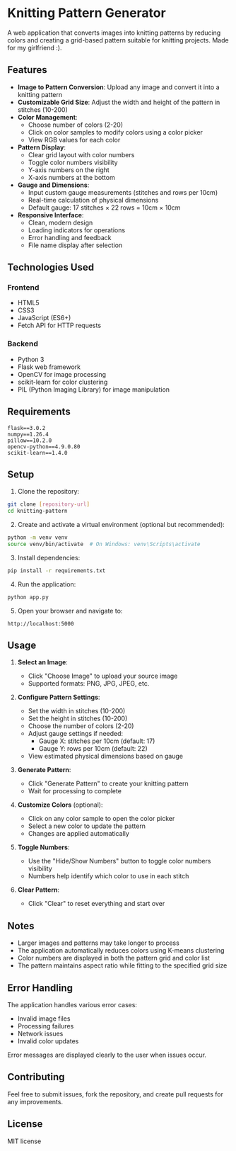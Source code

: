 # Knitting Pattern Generator

A web application that converts images into knitting patterns by reducing colors and creating a grid-based pattern suitable for knitting projects. Made for my girlfriend :).

## Features

- **Image to Pattern Conversion**: Upload any image and convert it into a knitting pattern
- **Customizable Grid Size**: Adjust the width and height of the pattern in stitches (10-200)
- **Color Management**:
  - Choose number of colors (2-20)
  - Click on color samples to modify colors using a color picker
  - View RGB values for each color
- **Pattern Display**:
  - Clear grid layout with color numbers
  - Toggle color numbers visibility
  - Y-axis numbers on the right
  - X-axis numbers at the bottom
- **Gauge and Dimensions**:
  - Input custom gauge measurements (stitches and rows per 10cm)
  - Real-time calculation of physical dimensions
  - Default gauge: 17 stitches × 22 rows = 10cm × 10cm
- **Responsive Interface**:
  - Clean, modern design
  - Loading indicators for operations
  - Error handling and feedback
  - File name display after selection

## Technologies Used

### Frontend
- HTML5
- CSS3
- JavaScript (ES6+)
- Fetch API for HTTP requests

### Backend
- Python 3
- Flask web framework
- OpenCV for image processing
- scikit-learn for color clustering
- PIL (Python Imaging Library) for image manipulation

## Requirements

```
flask==3.0.2
numpy==1.26.4
pillow==10.2.0
opencv-python==4.9.0.80
scikit-learn==1.4.0
```

## Setup

1. Clone the repository:
```bash
git clone [repository-url]
cd knitting-pattern
```

2. Create and activate a virtual environment (optional but recommended):
```bash
python -m venv venv
source venv/bin/activate  # On Windows: venv\Scripts\activate
```

3. Install dependencies:
```bash
pip install -r requirements.txt
```

4. Run the application:
```bash
python app.py
```

5. Open your browser and navigate to:
```
http://localhost:5000
```

## Usage

1. **Select an Image**:
   - Click "Choose Image" to upload your source image
   - Supported formats: PNG, JPG, JPEG, etc.

2. **Configure Pattern Settings**:
   - Set the width in stitches (10-200)
   - Set the height in stitches (10-200)
   - Choose the number of colors (2-20)
   - Adjust gauge settings if needed:
     - Gauge X: stitches per 10cm (default: 17)
     - Gauge Y: rows per 10cm (default: 22)
   - View estimated physical dimensions based on gauge

3. **Generate Pattern**:
   - Click "Generate Pattern" to create your knitting pattern
   - Wait for processing to complete

4. **Customize Colors** (optional):
   - Click on any color sample to open the color picker
   - Select a new color to update the pattern
   - Changes are applied automatically

5. **Toggle Numbers**:
   - Use the "Hide/Show Numbers" button to toggle color numbers visibility
   - Numbers help identify which color to use in each stitch

6. **Clear Pattern**:
   - Click "Clear" to reset everything and start over

## Notes

- Larger images and patterns may take longer to process
- The application automatically reduces colors using K-means clustering
- Color numbers are displayed in both the pattern grid and color list
- The pattern maintains aspect ratio while fitting to the specified grid size

## Error Handling

The application handles various error cases:
- Invalid image files
- Processing failures
- Network issues
- Invalid color updates

Error messages are displayed clearly to the user when issues occur.

## Contributing

Feel free to submit issues, fork the repository, and create pull requests for any improvements.

## License

MIT license
